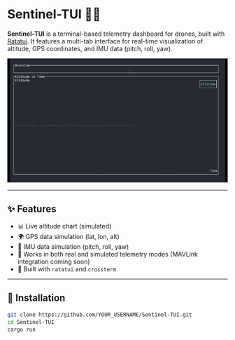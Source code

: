 # Sentinel-TUI 🚀📡

**Sentinel-TUI** is a terminal-based telemetry dashboard for drones, built with [Ratatui](https://github.com/ratatui-org/ratatui). It features a multi-tab interface for real-time visualization of altitude, GPS coordinates, and IMU data (pitch, roll, yaw).

![Sentinel-TUI Demo](docs/demo.gif)

---

## ✨ Features

- 📊 Live altitude chart (simulated)
- 🌍 GPS data simulation (lat, lon, alt)
- 🧭 IMU data simulation (pitch, roll, yaw)
- 🧪 Works in both real and simulated telemetry modes (MAVLink integration coming soon)
- 🧱 Built with `ratatui` and `crossterm`

---

## 🔧 Installation

```bash
git clone https://github.com/YOUR_USERNAME/Sentinel-TUI.git
cd Sentinel-TUI
cargo run
